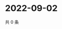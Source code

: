 # 2022-09-02

共 0 条

<!-- BEGIN WEIBO -->
<!-- 最后更新时间 Fri Sep 02 2022 07:18:06 GMT+0800 (China Standard Time) -->

<!-- END WEIBO -->
